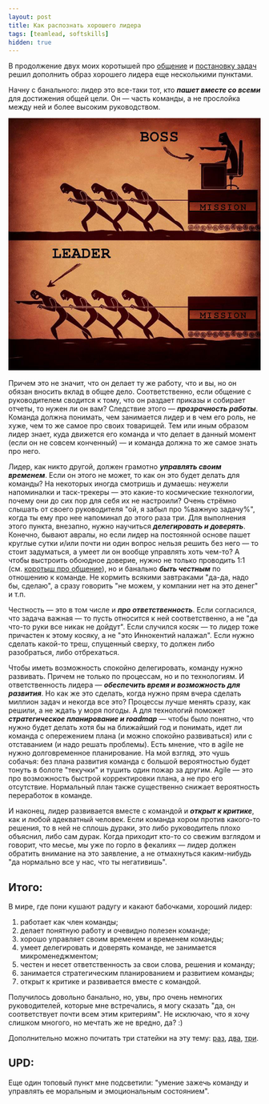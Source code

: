 ```yaml
---
layout: post
title: Как распознать хорошего лидера
tags: [teamlead, softskills]
hidden: true
---
```

В продолжение двух моих коротышей про [общение](/2020/02/21/programmer-is-a-social-being.html) и [постановку задач](/2020/02/17/smartrhino-delegating-tasks.html) решил дополнить образ хорошего лидера еще несколькими пунктами.

Начну с банального: лидер это все-таки тот, кто ***пашет вместе со всеми*** для достижения общей цели. Он — часть команды, а не прослойка между ней и более высоким руководством.

![](/assets/images/boss-vs-leader.png)

Причем это не значит, что он делает ту же работу, что и вы, но он обязан вносить вклад в общее дело. Соответственно, если общение с руководителем сводится к тому, что он раздает приказы и собирает отчеты, то нужен ли он вам? Следствие этого — ***прозрачность работы***. Команда должна понимать, чем занимается лидер и в чем его роль, не хуже, чем то же самое про своих товарищей. Тем или иным образом лидер знает, куда движется его команда и что делает в данный момент (если он не совсем конченный) — и команда должна то же самое знать про него.

Лидер, как никто другой, должен грамотно ***управлять своим временем***. Если он этого не может, то как он это будет делать для команды? На некоторых иногда смотришь и думаешь: неужели напоминалки и таск-трекеры — это какие-то космические технологии, почему они до сих пор для себя их не настроили? Очень стрёмно слышать от своего руководителя "ой, я забыл про %важную задачу%", когда ты ему про нее напоминал до этого раза три. Для выполнения этого пункта, внезапно, нужно научиться ***делегировать и доверять***. Конечно, бывают авралы, но если лидер на постоянной основе пашет круглые сутки и/или почти ни один вопрос нельзя решить без него — то стоит задуматься, а умеет ли он вообще управлять хоть чем-то? А чтобы выстроить обоюдное доверие, нужно не только проводить 1:1 (см. [коротыш про общение](/2020/02/21/programmer-is-a-social-being.html)), но и банально ***быть честным*** по отношению к команде. Не кормить всякими завтраками "да-да, надо бы, сделаю", а сразу говорить "не можем, у компании нет на это денег" и т.п.

Честность — это в том числе и ***про ответственность***. Если согласился, что задача важная — то пусть относится к ней соответственно, а не "да что-то руки все никак не дойдут". Если случился косяк — то лидер тоже причастен к этому косяку, а не "это Иннокентий налажал". Если нужно сделать какой-то треш, спущенный сверху, то должен либо разобраться, либо отбрехаться.

Чтобы иметь возможность спокойно делегировать, команду нужно развивать. Причем не только по процессам, но и по технологиям. И ответственность лидера — ***обеспечить время и возможность для развития***. Но как же это сделать, когда нужно прям вчера сделать миллион задач и некогда все это? Процессы лучше менять сразу, как решили, а не ждать у моря погоды. А для технологий поможет ***стратегическое планирование и roadmap*** — чтобы было понятно, что нужно будет делать хотя бы на ближайший год и понимать, идет ли команда с опережением плана (и можно спокойно развиваться) или с отставанием (и надо решать проблемы). Есть мнение, что в agile не нужно долговременное планирование. На мой взгляд, это чушь собачья: без плана развития команда с большой вероятностью будет тонуть в болоте "текучки" и тушить один пожар за другим. Agile — это про возможность быстрой корректировки плана, а не про его отсутствие. Нормальный план также существенно снижает вероятность переработок в команде.

И наконец, лидер развивается вместе с командой и ***открыт к критике***, как и любой адекватный человек. Если команда хором против какого-то решения, то в ней не сплошь дураки, это либо руководитель плохо объяснил, либо сам дурак. Когда приходит кто-то со свежим взглядом и говорит, что месье, мы уже по горло в фекалиях — лидер должен обратить внимание на это заявление, а не отмахнуться каким-нибудь "да нормально все у нас, что ты негативишь".

## Итого:

В мире, где пони кушают радугу и какают бабочками, хороший лидер:
1. работает как член команды;
2. делает понятную работу и очевидно полезен команде;
3. хорошо управляет своим временем и временем команды;
4. умеет делегировать и доверять команде, не занимается микроменеджментом;
5. честен и несет ответственность за свои слова, решения и команду;
6. занимается стратегическим планированием и развитием команды;
7. открыт к критике и развивается вместе с командой.

Получилось довольно банально, но, увы, про очень немногих руководителей, которые мне встречались, я могу сказать "да, он соответствует почти всем этим критериям". Не исключаю, что я хочу слишком многого, но мечтать же не вредно, да? :)

Дополнительно можно почитать три статейки на эту тему: [раз](https://bkern.dev/how-to-suck-as-engineering-manager/), [два](https://habr.com/ru/company/lanit/blog/546488/), [три](https://waydev.co/9-challenges-of-engineering-managers/).

## UPD:

Еще один топовый пункт мне подсветили: "умение зажечь команду и управлять ее моральным и эмоциональным состоянием".
